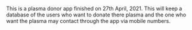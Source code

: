 This is a plasma donor app finished on 27th April, 2021.
This will keep a database of the users who want to donate there plasma and the one who want the plasma may contact through the app via mobile numbers.
